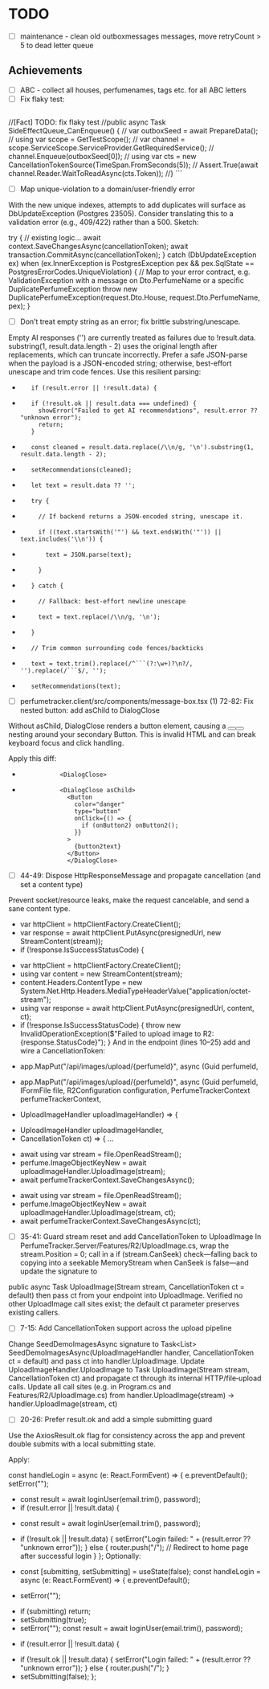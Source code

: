 ﻿# TODO

- [ ] maintenance - clean old outboxmessages messages, move retryCount > 5 to dead letter queue

## Achievements

- [ ] ABC - collect all houses, perfumenames, tags etc. for all ABC letters
- [ ] Fix flaky test:
   ```csharp
 //[Fact] TODO: fix flaky test
	//public async Task SideEffectQueue_CanEnqueue() {
	//	var outboxSeed = await PrepareData();
	//	using var scope = GetTestScope();
	//	var channel = scope.ServiceScope.ServiceProvider.GetRequiredService<ISideEffectQueue>();
	//	channel.Enqueue(outboxSeed[0]);
	//	using var cts = new CancellationTokenSource(TimeSpan.FromSeconds(5));
	//	Assert.True(await channel.Reader.WaitToReadAsync(cts.Token));
	//}
    ```
- [ ] Map unique-violation to a domain/user-friendly error

With the new unique indexes, attempts to add duplicates will surface as DbUpdateException (Postgres 23505). Consider translating this to a validation error (e.g., 409/422) rather than a 500. Sketch:

try {
    // existing logic...
    await context.SaveChangesAsync(cancellationToken);
    await transaction.CommitAsync(cancellationToken);
} catch (DbUpdateException ex) when (ex.InnerException is PostgresException pex && pex.SqlState == PostgresErrorCodes.UniqueViolation) {
    // Map to your error contract, e.g. ValidationException with a message on Dto.PerfumeName or a specific DuplicatePerfumeException
    throw new DuplicatePerfumeException(request.Dto.House, request.Dto.PerfumeName, pex);
} 

- [ ] Don’t treat empty string as an error; fix brittle substring/unescape.

Empty AI responses ('') are currently treated as failures due to !result.data.
substring(1, result.data.length - 2) uses the original length after replacements, which can truncate incorrectly.
Prefer a safe JSON-parse when the payload is a JSON-encoded string; otherwise, best-effort unescape and trim code fences.
Use this resilient parsing:

-        if (result.error || !result.data) {
+        if (!result.ok || result.data === undefined) {
           showError("Failed to get AI recommendations", result.error ?? "unknown error");
           return;
         }
-        const cleaned = result.data.replace(/\\n/g, '\n').substring(1, result.data.length - 2);
-        setRecommendations(cleaned);
+        let text = result.data ?? '';
+        try {
+          // If backend returns a JSON-encoded string, unescape it.
+          if ((text.startsWith('"') && text.endsWith('"')) || text.includes('\\n')) {
+            text = JSON.parse(text);
+          }
+        } catch {
+          // Fallback: best-effort newline unescape
+          text = text.replace(/\\n/g, '\n');
+        }
+        // Trim common surrounding code fences/backticks
+        text = text.trim().replace(/^```(?:\w+)?\n?/, '').replace(/```$/, '');
+        setRecommendations(text);

- [ ] perfumetracker.client/src/components/message-box.tsx (1)
72-82: Fix nested button: add asChild to DialogClose

Without asChild, DialogClose renders a button element, causing a <button><button/></button> nesting around your secondary Button. This is invalid HTML and can break keyboard focus and click handling.

Apply this diff:

-                <DialogClose>
+                <DialogClose asChild>
                   <Button
                     color="danger"
                     type="button"
                     onClick={() => {
                       if (onButton2) onButton2();
                     }}
                   >
                     {button2text}
                   </Button>
                   </DialogClose>


- [ ] 44-49: Dispose HttpResponseMessage and propagate cancellation (and set a content type)

Prevent socket/resource leaks, make the request cancelable, and send a sane content type.

-    var httpClient = httpClientFactory.CreateClient();
-    var response = await httpClient.PutAsync(presignedUrl, new StreamContent(stream));
-    if (!response.IsSuccessStatusCode) {
+    var httpClient = httpClientFactory.CreateClient();
+    using var content = new StreamContent(stream);
+    content.Headers.ContentType = new System.Net.Http.Headers.MediaTypeHeaderValue("application/octet-stream");
+    using var response = await httpClient.PutAsync(presignedUrl, content, ct);
+    if (!response.IsSuccessStatusCode) {
       throw new InvalidOperationException($"Failed to upload image to R2: {response.StatusCode}");
     }
And in the endpoint (lines 10–25) add and wire a CancellationToken:

- app.MapPut("/api/images/upload/{perfumeId}", async (Guid perfumeId,
+ app.MapPut("/api/images/upload/{perfumeId}", async (Guid perfumeId,
   IFormFile file,
   R2Configuration configuration,
   PerfumeTrackerContext perfumeTrackerContext,
-  UploadImageHandler uploadImageHandler) => {
+  UploadImageHandler uploadImageHandler,
+  CancellationToken ct) => {
     ...
-    await using var stream = file.OpenReadStream();
-    perfume.ImageObjectKeyNew = await uploadImageHandler.UploadImage(stream);
-    await perfumeTrackerContext.SaveChangesAsync();
+    await using var stream = file.OpenReadStream();
+    perfume.ImageObjectKeyNew = await uploadImageHandler.UploadImage(stream, ct);
+    await perfumeTrackerContext.SaveChangesAsync(ct);

- [ ] 35-41: Guard stream reset and add CancellationToken to UploadImage
In PerfumeTracker.Server/Features/R2/UploadImage.cs, wrap the stream.Position = 0; call in a if (stream.CanSeek) check—falling back to copying into a seekable MemoryStream when CanSeek is false—and update the signature to

public async Task<Guid> UploadImage(Stream stream, CancellationToken ct = default)
then pass ct from your endpoint into UploadImage. Verified no other UploadImage call sites exist; the default ct parameter preserves existing callers.

- [ ] 7-15: Add CancellationToken support across the upload pipeline

Change SeedDemoImagesAsync signature to
Task<List<Guid>> SeedDemoImagesAsync(UploadImageHandler handler, CancellationToken ct = default) and pass ct into handler.UploadImage.
Update UploadImageHandler.UploadImage to
Task<Guid> UploadImage(Stream stream, CancellationToken ct)
and propagate ct through its internal HTTP/file‐upload calls.
Update all call sites (e.g. in Program.cs and Features/R2/UploadImage.cs) from
handler.UploadImage(stream) → handler.UploadImage(stream, ct)

- [ ] 20-26: Prefer result.ok and add a simple submitting guard

Use the AxiosResult.ok flag for consistency across the app and prevent double submits with a local submitting state.

Apply:

   const handleLogin = async (e: React.FormEvent) => {
     e.preventDefault();
     setError("");
-    const result = await loginUser(email.trim(), password);
-    if (result.error || !result.data) {
+    const result = await loginUser(email.trim(), password);
+    if (!result.ok || !result.data) {
       setError("Login failed: " + (result.error ?? "unknown error"));
     } else {
       router.push("/"); // Redirect to home page after successful login
     }
   };
Optionally:

+  const [submitting, setSubmitting] = useState(false);
   const handleLogin = async (e: React.FormEvent) => {
     e.preventDefault();
-    setError("");
+    if (submitting) return;
+    setSubmitting(true);
+    setError("");
     const result = await loginUser(email.trim(), password);
-    if (result.error || !result.data) {
+    if (!result.ok || !result.data) {
       setError("Login failed: " + (result.error ?? "unknown error"));
     } else {
       router.push("/");
     }
+    setSubmitting(false);
   };